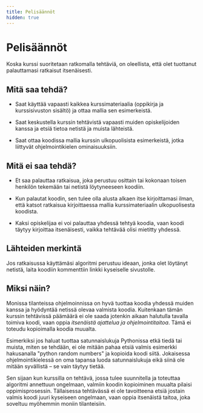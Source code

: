 ```yaml
---
title: Pelisäännöt
hidden: true
---
```


# Pelisäännöt

Koska kurssi suoritetaan ratkomalla tehtäviä, on oleellista, että olet tuottanut palauttamasi ratkaisut itsenäisesti.

## Mitä saa tehdä?

* Saat käyttää vapaasti kaikkea kurssimateriaalia (oppikirja ja kurssisivuston sisältö) ja ottaa mallia sen esimerkeistä.

* Saat keskustella kurssin tehtävistä vapaasti muiden opiskelijoiden kanssa ja etsiä tietoa netistä ja muista lähteistä.

* Saat ottaa koodissa mallia kurssin ulkopuolisista esimerkeistä, jotka liittyvät ohjelmointikielen ominaisuuksiin.

## Mitä ei saa tehdä?

* Et saa palauttaa ratkaisua, joka perustuu osittain tai kokonaan toisen henkilön tekemään tai netistä löytyneeseen koodiin.

* Kun palautat koodin, sen tulee olla alusta alkaen itse kirjoittamasi ilman, että katsot ratkaisua kirjoittaessa mallia kurssimateriaalin ulkopuolisesta koodista.

* Kaksi opiskelijaa ei voi palauttaa yhdessä tehtyä koodia, vaan koodi täytyy kirjoittaa itsenäisesti, vaikka tehtävää olisi mietitty yhdessä.

## Lähteiden merkintä

Jos ratkaisussa käyttämäsi algoritmi perustuu ideaan, jonka olet löytänyt netistä, laita koodiin kommenttiin linkki kyseiselle sivustolle.

## Miksi näin?

Monissa tilanteissa ohjelmoinnissa on hyvä tuottaa koodia yhdessä muiden kanssa ja hyödyntää netissä olevaa valmista koodia. Kuitenkaan tämän kurssin tehtävissä päämäärä ei ole saada jotenkin aikaan halutulla tavalla toimiva koodi, vaan oppia _itsenäistä ajattelua ja ohjelmointitaitoa_. Tämä ei toteudu kopioimalla koodia muualta.

Esimerkiksi jos haluat tuottaa satunnaislukuja Pythonissa etkä tiedä tai muista, miten se tehdään, ei ole mitään pahaa etsiä valmis esimerkki hakusanalla "python random numbers" ja kopioida koodi siitä. Jokaisessa ohjelmointikielessä on oma tapansa luoda satunnaislukuja eikä siinä ole mitään syvällistä – se vain täytyy tietää.

Sen sijaan kun kurssilla on tehtävä, jossa tulee suunnitella ja toteuttaa algoritmi annettuun ongelmaan, valmiin koodin kopioiminen muualta pilaisi oppimisprosessin. Tällaisessa tehtävässä ei ole tavoitteena etsiä jostain valmis koodi juuri kyseiseen ongelmaan, vaan oppia itsenäistä taitoa, joka soveltuu myöhemmin moniin tilanteisiin.
